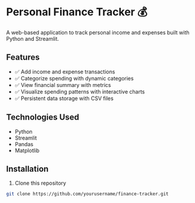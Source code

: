 # Personal Finance Tracker 💰

A web-based application to track personal income and expenses built with Python and Streamlit.

## Features
- ✅ Add income and expense transactions
- ✅ Categorize spending with dynamic categories
- ✅ View financial summary with metrics
- ✅ Visualize spending patterns with interactive charts
- ✅ Persistent data storage with CSV files

## Technologies Used
- Python
- Streamlit
- Pandas
- Matplotlib

## Installation
1. Clone this repository
```bash
git clone https://github.com/yourusername/finance-tracker.git
